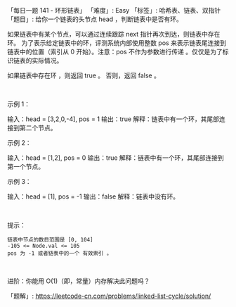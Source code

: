 「每日一题 141 - 环形链表」
「难度」: Easy
「标签」: 哈希表、链表、双指针
「题目」: 给你一个链表的头节点 head ，判断链表中是否有环。

如果链表中有某个节点，可以通过连续跟踪 next 指针再次到达，则链表中存在环。 为了表示给定链表中的环，评测系统内部使用整数 pos 来表示链表尾连接到链表中的位置（索引从 0 开始）。注意：pos 不作为参数进行传递 。仅仅是为了标识链表的实际情况。

如果链表中存在环 ，则返回 true 。 否则，返回 false 。

 

示例 1：



输入：head = [3,2,0,-4], pos = 1
输出：true
解释：链表中有一个环，其尾部连接到第二个节点。


示例 2：



输入：head = [1,2], pos = 0
输出：true
解释：链表中有一个环，其尾部连接到第一个节点。


示例 3：



输入：head = [1], pos = -1
输出：false
解释：链表中没有环。


 

提示：


	链表中节点的数目范围是 [0, 104]
	-105 <= Node.val <= 105
	pos 为 -1 或者链表中的一个 有效索引 。


 

进阶：你能用 O(1)（即，常量）内存解决此问题吗？


「题解」: https://leetcode-cn.com/problems/linked-list-cycle/solution/